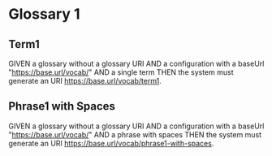 # Glossary 1

## Term1

GIVEN a glossary without a glossary URI
AND a configuration with a baseUrl "https://base.url/vocab/"
AND a single term
THEN the system must generate an URI https://base.url/vocab/term1.

## Phrase1 with Spaces

GIVEN a glossary without a glossary URI
AND a configuration with a baseUrl "https://base.url/vocab/"
AND a phrase with spaces
THEN the system must generate an URI https://base.url/vocab/phrase1-with-spaces.
